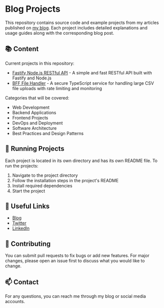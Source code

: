 # Blog Projects

This repository contains source code and example projects from my articles published on [my blog](https://cagatayturkan.com). Each project includes detailed explanations and usage guides along with the corresponding blog post.

## 📚 Content

Current projects in this repository:

- [Fastify Node.js RESTful API](./fastify-nodejs-restful-api) - A simple and fast RESTful API built with Fastify and Node.js
- [BFF File Handler](./bff-file-handler) - A secure TypeScript service for handling large CSV file uploads with rate limiting and monitoring

Categories that will be covered:
- Web Development
- Backend Applications
- Frontend Projects
- DevOps and Deployment
- Software Architecture
- Best Practices and Design Patterns

## 🚀 Running Projects

Each project is located in its own directory and has its own README file. To run the projects:

1. Navigate to the project directory
2. Follow the installation steps in the project's README
3. Install required dependencies
4. Start the project

## 🔗 Useful Links

- [Blog](https://cagatayturkan.com)
- [Twitter](https://twitter.com/cagatayturkan)
- [LinkedIn](https://linkedin.com/in/cagatayturkan)

## 🤝 Contributing

You can submit pull requests to fix bugs or add new features. For major changes, please open an issue first to discuss what you would like to change.

## 📫 Contact

For any questions, you can reach me through my blog or social media accounts. 
